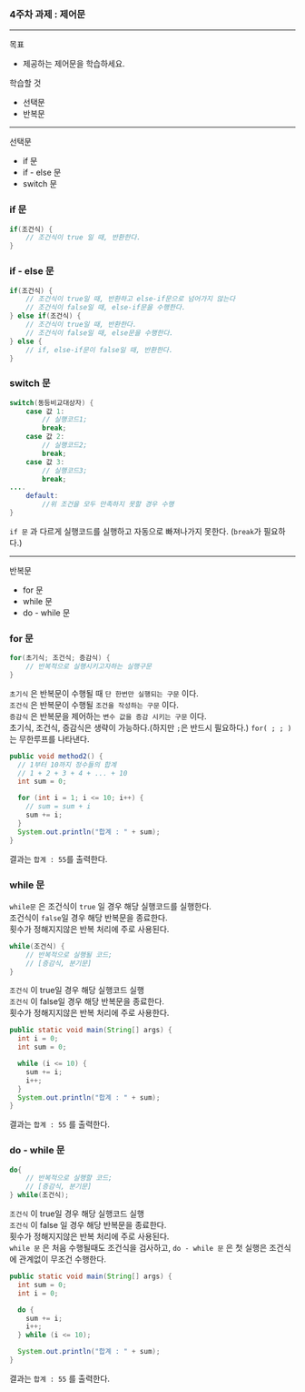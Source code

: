 ### 4주차 과제 : 제어문
---
목표
+ 제공하는 제어문을 학습하세요.

학습할 것
+ 선택문
+ 반복문

---
선택문
+ if 문
+ if - else 문
+ switch 문

### if 문
```java
if(조건식) {
    // 조건식이 true 일 때, 반환한다.
}
```
### if - else 문
```java
if(조건식) {
    // 조건식이 true일 때, 반환하고 else-if문으로 넘어가지 않는다
    // 조건식이 false일 때, else-if문을 수행한다.
} else if(조건식) {
    // 조건식이 true일 때, 반환한다.
    // 조건식이 false일 때, else문을 수행한다.
} else {
    // if, else-if문이 false일 때, 반환한다.
}
``` 
### switch 문
```java
switch(동등비교대상자) {
    case 값 1:
        // 실행코드1;
        break;
    case 값 2:
        // 실행코드2;
        break;
    case 값 3:
        // 실행코드3;
        break;
....
    default:
        //위 조건을 모두 만족하지 못할 경우 수행
}
```
`if 문` 과 다르게 실행코드를 실행하고 자동으로 빠져나가지 못한다. (`break`가 필요하다.)

---
반복문
+ for 문
+ while 문
+ do - while 문

### for 문
```java
for(초기식; 조건식; 증감식) {
    // 반복적으로 실행시키고자하는 실행구문
}
```
`초기식` 은 반복문이 수행될 때 `단 한번만 실행되는 구문` 이다.    
`조건식` 은 반복문이 수행될 `조건을 작성하는 구문` 이다.    
`증감식` 은 반복문을 제어하는 `변수 값을 증감 시키는 구문` 이다.     
초기식, 조건식, 증감식은 생략이 가능하다.(하지만 ` ; `은 반드시 필요하다.)
`for( ; ; )` 는 무한루프를 나타낸다.

```java
public void method2() {
  // 1부터 10까지 정수들의 합계
  // 1 + 2 + 3 + 4 + ... + 10
  int sum = 0;

  for (int i = 1; i <= 10; i++) {
    // sum = sum + i
    sum += i;
  }
  System.out.println("합계 : " + sum);
}
```
결과는 ` 합계 : 55 `를 출력한다.

### while 문
`while문` 은 조건식이 `true` 일 경우 해당 실행코드를 실행한다.    
조건식이 `false`일 경우 해당 반복문을 종료한다.     
횟수가 정해지지않은 반복 처리에 주로 사용된다.     
```java
while(조건식) {
    // 반복적으로 실행될 코드;
    // [증감식, 분기문]
}
```
`조건식` 이 true일 경우 해당 실행코드 실행      
`조건식` 이 false일 경우 해당 반복문을 종료한다.      
횟수가 정해지지않은 반복 처리에 주로 사용한다.     
```java
public static void main(String[] args) {
  int i = 0;
  int sum = 0;

  while (i <= 10) {
    sum += i;
    i++;
  }
  System.out.println("합계 : " + sum);
}
```
결과는 ` 합계 : 55 ` 를 출력한다.    

### do - while 문
```java
do{
    // 반복적으로 실행할 코드;
    // [증감식, 분기문]
} while(조건식);
```
`조건식` 이 true일 경우 해당 실행코드 실행    
`조건식` 이 false 일 경우 해당 반복문을 종료한다.    
횟수가 정해지지않은 반복 처리에 주로 사용된다.    
`while 문` 은 처음 수행될때도 조건식을 검사하고, `do - while 문` 은 첫 실행은 조건식에 관계없이 무조건 수행한다.

```java
public static void main(String[] args) {
  int sum = 0;
  int i = 0;

  do {
    sum += i;
    i++;
  } while (i <= 10);

  System.out.println("합계 : " + sum);
}
```
결과는 ` 합계 : 55 ` 를 출력한다.    
